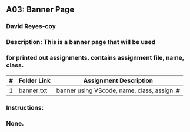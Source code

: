 ## A03: Banner Page
### David Reyes-coy

### Description: This is a banner page that will be used
### for printed out assignments. contains assignment file, name, class.

|   #   | Folder Link | Assignment Description                      |
| :---: | ----------- | ------------------------------------------- |
|   1   | banner.txt  | banner using VScode, name, class, assign. # |

### Instructions:
### None.

